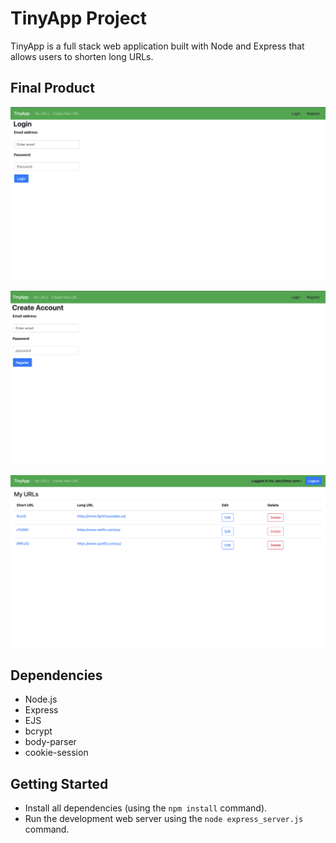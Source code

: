 # TinyApp Project

TinyApp is a full stack web application built with Node and Express that allows users to shorten long URLs.

## Final Product

!["screenshot of login-page"](https://github.com/DuyguY/tinyapp/blob/main/docs/login-page.png)

!["screenshot register-page"](https://github.com/DuyguY/tinyapp/blob/main/docs/register-page.png)

!["screenshot urls-page"](https://github.com/DuyguY/tinyapp/blob/main/docs/urls-page.png)

## Dependencies

- Node.js
- Express
- EJS
- bcrypt
- body-parser
- cookie-session

## Getting Started

- Install all dependencies (using the `npm install` command).
- Run the development web server using the `node express_server.js` command.
